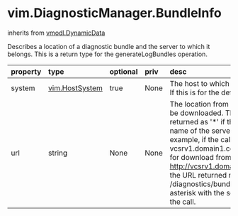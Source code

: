 vim.DiagnosticManager.BundleInfo
================================
inherits from [vmodl.DynamicData](docs/vmodl.DynamicData.md)


Describes a location of a diagnostic bundle and the server to which it belongs.   This is a return type for the generateLogBundles operation.

| property | type | optional | priv | desc |
|:---------|:-----|:---------|:-----|:-----|
| system | [vim.HostSystem](vim.HostSystem.md "vim.HostSystem") | true | None | The host to which this diagnostic bundle belongs. If this is for the default   server, then it is not set. |
| url | string | None | None | The location from which the diagnostic bundle can be downloaded. The host part    of the URL is returned as '*' if the hostname to be used is the name of the    server to which the call was made. For example, if the call is made to    vcsrv1.domain1.com, and the bundle is available for download from    http://vcsrv1.domain1.com/diagnostics/bundle.zip, the URL returned may be    http:// * /diagnostics/bundle.zip. The client replaces the asterisk with the    server name on which it invoked the call. |


